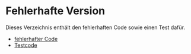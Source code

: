 # Fehlerhafte Version

Dieses Verzeichnis enthält den fehlerhaften Code sowie einen Test dafür.

* [fehlerhafter Code](addelements.go)
* [Testcode](addelements_test.go)
